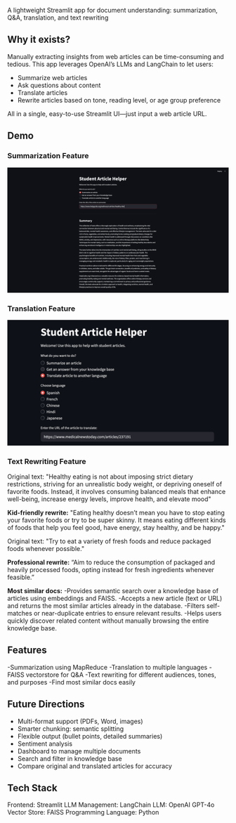 A lightweight Streamlit app for document understanding: summarization, Q&A, translation, and text rewriting

## Why it exists?
Manually extracting insights from web articles can be time-consuming and tedious.
This app leverages OpenAI’s LLMs and LangChain to let users:
- Summarize web articles
- Ask questions about content
- Translate articles 
- Rewrite articles based on tone, reading level, or age group preference

All in a single, easy-to-use Streamlit UI—just input a web article URL.

## Demo
### Summarization Feature
![Document Helper Summarization](images/demo1.png)

### Translation Feature
![Document Helper Translation](images/demo2.png)

### Text Rewriting Feature
Original text:
"Healthy eating is not about imposing strict dietary restrictions, striving for an unrealistic body weight, or depriving oneself of favorite foods. Instead, it involves consuming balanced meals that enhance well-being, increase energy levels, improve health, and elevate mood"

**Kid-friendly rewrite:**
"Eating healthy doesn’t mean you have to stop eating your favorite foods or try to be super skinny. It means eating different kinds of foods that help you feel good, have energy, stay healthy, and be happy."

Original text:
"Try to eat a variety of fresh foods and reduce packaged foods whenever possible."

**Professional rewrite:**
“Aim to reduce the consumption of packaged and heavily processed foods, opting instead for fresh ingredients whenever feasible.”

**Most similar docs:**
-Provides semantic search over a knowledge base of articles using embeddings and FAISS.
-Accepts a new article (text or URL) and returns the most similar articles already in the database.
-Filters self-matches or near-duplicate entries to ensure relevant results.
-Helps users quickly discover related content without manually browsing the entire knowledge base.

## Features
-Summarization using MapReduce
-Translation to multiple languages
-FAISS vectorstore for Q&A
-Text rewriting for different audiences, tones, and purposes
-Find most similar docs easily 

## Future Directions
- Multi-format support (PDFs, Word, images)
- Smarter chunking: semantic splitting
- Flexible output (bullet points, detailed summaries)
- Sentiment analysis
- Dashboard to manage multiple documents
- Search and filter in knowledge base
- Compare original and translated articles for accuracy

## Tech Stack
Frontend: Streamlit
LLM Management: LangChain
LLM: OpenAI GPT-4o
Vector Store: FAISS
Programming Language: Python